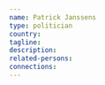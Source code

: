 ```yaml
---
name: Patrick Janssens
type: politician
country:
tagline:
description:
related-persons:
connections:
---
```

